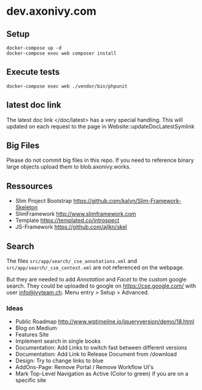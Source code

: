 # dev.axonivy.com

## Setup
	docker-compose up -d
	docker-compose exec web composer install

## Execute tests
	docker-compose exec web ./vendor/bin/phpunit

## latest doc link
The latest doc link </doc/latest> has a very special handling.
This will updated on each request to the page in Website::updateDocLatestSymlink

## Big Files
Please do not commit big files in this repo. If you need to reference binary large objects upload them to blob.axonivy.works.

## Ressources
* Slim Project Bootstrap <https://github.com/kalvn/Slim-Framework-Skeleton>
* SlimFramework <http://www.slimframework.com>
* Template <https://templated.co/introspect>
* JS-Framework <https://github.com/ajlkn/skel>

## Search
The files `src/app/search/_cse_annotations.xml` and `src/app/search/_cse_context.xml` are not referenced on the webpage.

But they are needed to add _Annotation_ and _Facet_  to the custom google search.
They could be uploaded to google on <https://cse.google.com/> with user info@ivyteam.ch.
Menu entry > Setup > Advanced.

### Ideas
* Public Roadmap <http://www.wptimeline.io/jqueryversion/demo/18.html>
* Blog on Medium
* Features Site
* Implement search in single books
* Documentation: Add Links to switch fast between different versions
* Documentation: Add Link to Release Document from /download
* Design: Try to change links to blue
* AddOns-Page: Remove Portal / Remove Workflow UI's
* Mark Top-Level Navigation as Active (Color to green) if you are on a specific site
